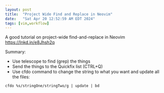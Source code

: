 ```yaml
---
layout: post
title:  "Project Wide Find and Replace in Neovim"
date:   "Sat Apr 20 12:52:59 AM EDT 2024"
tags: [vim,workflow]
---
```

A good tutorial on project-wide find-and-replace in Neovim
https://lnkd.in/e8Jhsh2q

Summary:

- Use telescope to find (grep) the things
- Send the things to the Quickfix list (CTRL+Q)
- Use cfdo command to change the string to what you want and update all the files:

`cfdo %s/stringOne/stringTwo/g | update | bd`

